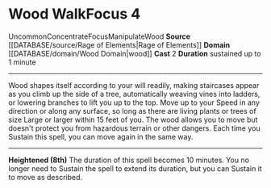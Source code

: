 ﻿---
actions: '[two-actions]'
domain:
- '[[DATABASE/domain/Wood Domain|Wood]]'
duration: sustained up to 1 minute
element: Wood
heighten: 8th
heighten_level: 4, 8
id: '1419'
level: '4'
name: Wood Walk
rarity: Uncommon
source: '[[DATABASE/source/Rage of Elements|Rage of Elements]]'
trait:
- '[[DATABASE/trait/Concentrate|Concentrate]]'
- '[[DATABASE/trait/Focus|Focus]]'
- '[[DATABASE/trait/Manipulate|Manipulate]]'
- '[[DATABASE/trait/Uncommon|Uncommon]]'
- '[[DATABASE/trait/Wood|Wood]]'
type: Focus

---
# Wood Walk<span class="item-type">Focus 4</span>

<span class="trait-uncommon item-trait">Uncommon</span><span class="item-trait">Concentrate</span><span class="item-trait">Focus</span><span class="item-trait">Manipulate</span><span class="item-trait">Wood</span>
**Source** [[DATABASE/source/Rage of Elements|Rage of Elements]]
**Domain** [[DATABASE/domain/Wood Domain|wood]]
**Cast** <span class="action-icon">2</span> 
**Duration** sustained up to 1 minute

---
Wood shapes itself according to your will readily, making staircases appear as you climb up the side of a tree, automatically weaving vines into ladders, or lowering branches to lift you up to the top. Move up to your Speed in any direction or along any surface, so long as there are living plants or trees of size Large or larger within 15 feet of you. The wood allows you to move but doesn't protect you from hazardous terrain or other dangers.
 Each time you Sustain this spell, you can move again in the same way.

---
**Heightened (8th)** The duration of this spell becomes 10 minutes. You no longer need to Sustain the spell to extend its duration, but you can Sustain it to move as described.